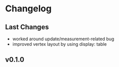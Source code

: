 # Changelog

## Last Changes

- worked around update/measurement-related bug
- improved vertex layout by using display: table


## v0.1.0
